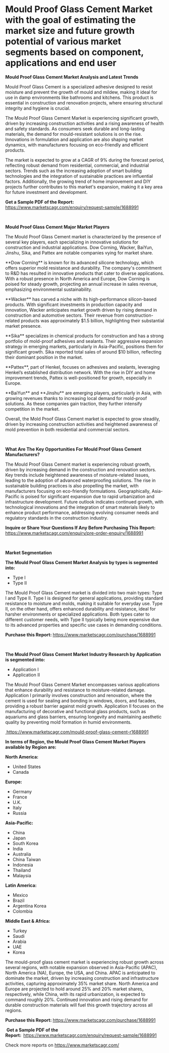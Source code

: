 <p><h1>Mould Proof Glass Cement Market with the goal of estimating the market size and future growth potential of various market segments based on component, applications and end user</h1></p><p><strong>Mould Proof Glass Cement Market Analysis and Latest Trends</strong></p>
<p><p>Mould Proof Glass Cement is a specialized adhesive designed to resist moisture and prevent the growth of mould and mildew, making it ideal for use in damp environments like bathrooms and kitchens. This product is essential in construction and renovation projects, where ensuring structural integrity and hygiene is crucial.</p><p>The Mould Proof Glass Cement Market is experiencing significant growth, driven by increasing construction activities and a rising awareness of health and safety standards. As consumers seek durable and long-lasting materials, the demand for mould-resistant solutions is on the rise. Innovations in formulation and application are also shaping market dynamics, with manufacturers focusing on eco-friendly and efficient products.</p><p>The market is expected to grow at a CAGR of 9% during the forecast period, reflecting robust demand from residential, commercial, and industrial sectors. Trends such as the increasing adoption of smart building technologies and the integration of sustainable practices are influential factors. Additionally, the growing trend of home improvement and DIY projects further contributes to this market's expansion, making it a key area for future investment and development.</p></p>
<p><strong>Get a Sample PDF of the Report:&nbsp;</strong> <a href="https://www.marketscagr.com/enquiry/request-sample/1688991?utm_campaign=2756&utm_medium=2&utm_source=Github&utm_content=ia&utm_term=26032025&utm_id=mould-proof-glass-cement">https://www.marketscagr.com/enquiry/request-sample/1688991</a></p>
<p>&nbsp;</p>
<p><strong>Mould Proof Glass Cement Major Market Players</strong></p>
<p><p>The Mould Proof Glass Cement market is characterized by the presence of several key players, each specializing in innovative solutions for construction and industrial applications. Dow Corning, Wacker, BaiYun, Jinshu, Sika, and Pattex are notable companies vying for market share.</p><p>**Dow Corning** is known for its advanced silicone technology, which offers superior mold resistance and durability. The company's commitment to R&D has resulted in innovative products that cater to diverse applications. With a robust presence in North America and Europe, Dow Corning is poised for steady growth, projecting an annual increase in sales revenue, emphasizing environmental sustainability.</p><p>**Wacker** has carved a niche with its high-performance silicon-based products. With significant investments in production capacity and innovation, Wacker anticipates market growth driven by rising demand in construction and automotive sectors. Their revenue from construction-related products was approximately $1.5 billion, highlighting their substantial market presence.</p><p>**Sika** specializes in chemical products for construction and has a strong portfolio of mold-proof adhesives and sealants. Their aggressive expansion strategy in emerging markets, particularly in Asia-Pacific, positions them for significant growth. Sika reported total sales of around $10 billion, reflecting their dominant position in the market.</p><p>**Pattex**, part of Henkel, focuses on adhesives and sealants, leveraging Henkel’s established distribution network. With the rise in DIY and home improvement trends, Pattex is well-positioned for growth, especially in Europe.</p><p>**BaiYun** and **Jinshu** are emerging players, particularly in Asia, with growing revenues thanks to increasing local demand for mold-proof solutions. As these companies gain traction, they further intensify competition in the market.</p><p>Overall, the Mold Proof Glass Cement market is expected to grow steadily, driven by increasing construction activities and heightened awareness of mold prevention in both residential and commercial sectors.</p></p>
<p>&nbsp;</p>
<p><strong>What Are The Key Opportunities For Mould Proof Glass Cement Manufacturers?</strong></p>
<p><p>The Mould Proof Glass Cement market is experiencing robust growth, driven by increasing demand in the construction and renovation sectors. Key trends include heightened awareness of moisture-related issues, leading to the adoption of advanced waterproofing solutions. The rise in sustainable building practices is also propelling the market, with manufacturers focusing on eco-friendly formulations. Geographically, Asia-Pacific is poised for significant expansion due to rapid urbanization and infrastructure development. Future outlook indicates continued growth, with technological innovations and the integration of smart materials likely to enhance product performance, addressing evolving consumer needs and regulatory standards in the construction industry.</p></p>
<p><strong>Inquire or Share Your Questions If Any Before Purchasing This Report:</strong> <a href="https://www.marketscagr.com/enquiry/pre-order-enquiry/1688991?utm_campaign=2756&utm_medium=2&utm_source=Github&utm_content=ia&utm_term=26032025&utm_id=mould-proof-glass-cement">https://www.marketscagr.com/enquiry/pre-order-enquiry/1688991</a></p>
<p>&nbsp;</p>
<p><strong>Market Segmentation</strong></p>
<p><strong>The Mould Proof Glass Cement Market Analysis by types is segmented into:</strong></p>
<p><ul><li>Type I</li><li>Type II</li></ul></p>
<p><p>The Mould Proof Glass Cement market is divided into two main types: Type I and Type II. Type I is designed for general applications, providing standard resistance to moisture and molds, making it suitable for everyday use. Type II, on the other hand, offers enhanced durability and resistance, ideal for harsher environments or specialized applications. Both types cater to different customer needs, with Type II typically being more expensive due to its advanced properties and specific use cases in demanding conditions.</p></p>
<p><strong>Purchase this Report:&nbsp;</strong><a href="https://www.marketscagr.com/purchase/1688991?utm_campaign=2756&utm_medium=2&utm_source=Github&utm_content=ia&utm_term=26032025&utm_id=mould-proof-glass-cement">https://www.marketscagr.com/purchase/1688991</a></p>
<p>&nbsp;</p>
<p><strong>The Mould Proof Glass Cement Market Industry Research by Application is segmented into:</strong></p>
<p><ul><li>Application I</li><li>Application II</li></ul></p>
<p><p>The Mould Proof Glass Cement Market encompasses various applications that enhance durability and resistance to moisture-related damage. Application I primarily involves construction and renovation, where the cement is used for sealing and bonding in windows, doors, and facades, providing a robust barrier against mold growth. Application II focuses on the manufacturing of decorative and functional glass products, such as aquariums and glass barriers, ensuring longevity and maintaining aesthetic quality by preventing mold formation in humid environments.</p></p>
<p><a href="https://www.marketscagr.com/mould-proof-glass-cement-r1688991?utm_campaign=2756&utm_medium=2&utm_source=Github&utm_content=ia&utm_term=26032025&utm_id=mould-proof-glass-cement">&nbsp;https://www.marketscagr.com/mould-proof-glass-cement-r1688991</a></p>
<p><strong>In terms of Region, the Mould Proof Glass Cement Market Players available by Region are:</strong></p>
<p>
    <p> <strong> North America: </strong>
        <ul>
            <li>United States</li>
            <li>Canada</li>
        </ul>
        </p> 
    <p> <strong> Europe: </strong>
        <ul>
            <li>Germany</li>
            <li>France</li>
            <li>U.K.</li>
            <li>Italy</li>
            <li>Russia</li>
        </ul>
        </p> 
    <p> <strong> Asia-Pacific: </strong>
        <ul>
            <li>China</li>
            <li>Japan</li>
            <li>South Korea</li>
            <li>India</li>
            <li>Australia</li>
            <li>China Taiwan</li>
            <li>Indonesia</li>
            <li>Thailand</li>
            <li>Malaysia</li>
        </ul>
        </p> 
    <p> <strong> Latin America: </strong>
        <ul>
            <li>Mexico</li>
            <li>Brazil</li>
            <li>Argentina Korea</li>
            <li>Colombia</li>
        </ul>
        </p> 
    <p> <strong> Middle East & Africa: </strong>
        <ul>
            <li>Turkey</li>
            <li>Saudi</li>
            <li>Arabia</li>
            <li>UAE</li>
            <li>Korea</li>
        </ul>
    </p>
    </p>
<p><p>The mould-proof glass cement market is experiencing robust growth across several regions, with notable expansion observed in Asia-Pacific (APAC), North America (NA), Europe, the USA, and China. APAC is anticipated to dominate the market, driven by increasing construction and infrastructure activities, capturing approximately 35% market share. North America and Europe are projected to hold around 25% and 20% market shares, respectively, while China, with its rapid urbanization, is expected to command roughly 20%. Continued innovation and rising demand for durable construction materials will fuel this growth trajectory across all regions.</p></p>
<p><strong>Purchase this Report: </strong><a href="https://www.marketscagr.com/purchase/1688991?utm_campaign=2756&utm_medium=2&utm_source=Github&utm_content=ia&utm_term=26032025&utm_id=mould-proof-glass-cement">https://www.marketscagr.com/purchase/1688991</a></p>
<p>&nbsp;<strong>Get a Sample PDF of the Report:&nbsp;&nbsp;</strong><a href="https://www.marketscagr.com/enquiry/request-sample/1688991?utm_campaign=2756&utm_medium=2&utm_source=Github&utm_content=ia&utm_term=26032025&utm_id=mould-proof-glass-cement">https://www.marketscagr.com/enquiry/request-sample/1688991</a></p>
<p><strong></strong></p>
<p>Check more reports on <a href="https://www.marketscagr.com/?utm_campaign=2756&utm_medium=2&utm_source=Github&utm_content=ia&utm_term=26032025&utm_id=mould-proof-glass-cement">https://www.marketscagr.com/</a></p>